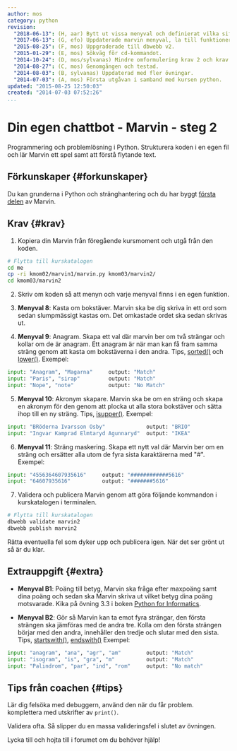 ```yaml
---
author: mos
category: python
revision:
  "2018-06-13": (H, aar) Bytt ut vissa menyval och definierat vilka siffror valen är.
  "2017-06-13": (G, efo) Uppdaterade marvin menyval, la till funktioner och modul.
  "2015-08-25": (F, mos) Uppgraderade till dbwebb v2.
  "2015-01-29": (E, mos) Sökväg för cd-kommandot.
  "2014-10-24": (D, mos/sylvanas) Mindre omformulering krav 2 och krav 3.
  "2014-08-27": (C, mos) Genomgången och testad.
  "2014-08-03": (B, sylvanas) Uppdaterad med fler övningar.
  "2014-07-03": (A, mos) Första utgåvan i samband med kursen python.
updated: "2015-08-25 12:50:03"
created: "2014-07-03 07:52:26"
...
```

Din egen chattbot - Marvin - steg 2
==================================

Programmering och problemlösning i Python. Strukturera koden i en egen fil och lär Marvin ett spel samt att förstå flytande text.

<!--more-->


Förkunskaper {#forkunskaper}
-----------------------

Du kan grunderna i Python och stränghantering och du har byggt [första delen](uppgift/din-egen-chattbot-marvin-steg-1-v2) av Marvin.



<!-- Introduktion {#intro}
-----------------------

Spelet "Guess the number" är ett enkelt gissningsspel där någon tänker på ett tal mellan 1-100. Man har 6 gissningar på sig att gissa rätt tal. Vid varje gissning så får man svar om talet är "för lågt", "för högt" eller "rätt gissat".

Kapitel 4 i boken [Invent your games with Python](kunskap/boken-invent-your-own-computer-games-with-python) beskriver hur spelet "Guess the number" kan implementeras. -->



Krav {#krav}
-----------------------

1. Kopiera din Marvin från föregående kursmoment och utgå från den koden.

```bash
# Flytta till kurskatalogen
cd me
cp -ri kmom02/marvin1/marvin.py kmom03/marvin2/
cd kmom03/marvin2
```

2. Skriv om koden så att menyn och varje menyval finns i en egen funktion.

<!-- 3. Döp om nuvarande `marvin.py` till `main.py`. -->

<!-- 4. Skapa en ny fil `marvin.py` och lägg alla menyvalsfunktioner i denna nya Pythonmodul. Importera `marvin.py` i `main.py`. -->

<!-- 5. Menyval: Som löser spelet "Guess the number" där Marvin tänker på ett tal mellan 1-100 och spelaren ska gissa vilket det är. För varje gissning ska Marvin berätta om gissningen var högre eller lägre än det han tänkte på. Spelaren ska ha 6 gissningar på sig. -->

3. **Menyval 8**: Kasta om bokstäver. Marvin ska be dig skriva in ett ord som sedan slumpmässigt kastas om. Det omkastade ordet ska sedan skrivas ut.

4. **Menyval 9**: Anagram. Skapa ett val där marvin ber om två strängar och kollar om de är anagram. Ett anagram är när man kan få fram samma sträng genom att kasta om bokstäverna i den andra. Tips, [sorted()](https://docs.python.org/3/howto/sorting.html) och [lower()](https://docs.python.org/3/library/stdtypes.html#str.lower). Exempel:
```python
input: "Anagram", "Magarna"     output: "Match"
input: "Paris", "sirap"         output: "Match"
input: "Nope", "note"           output: "No Match"
```

5. **Menyval 10**: Akronym skapare. Marvin ska be om en sträng och skapa en akronym för den genom att plocka ut alla stora bokstäver och sätta ihop till en ny sträng. Tips, [isupper()](https://docs.python.org/3/library/stdtypes.html#str.isupper). Exempel:
```python
input: "BRöderna Ivarsson Osby"             output: "BRIO"
input: "Ingvar Kamprad Elmtaryd Agunnaryd"  output: "IKEA"
```

6. **Menyval 11**: Sträng maskering. Skapa ett nytt val där Marvin ber om en sträng och ersätter alla utom de fyra sista karaktärerna med "#".  Exempel:
```python
input: "4556364607935616"     output: "############5616"
input: "64607935616"          output: "#######5616"
```

7. Validera och publicera Marvin genom att göra följande kommandon i kurskatalogen i terminalen.

```bash
# Flytta till kurskatalogen
dbwebb validate marvin2
dbwebb publish marvin2
```

Rätta eventuella fel som dyker upp och publicera igen. När det ser grönt ut så är du klar.



Extrauppgift {#extra}
-----------------------

* **Menyval B1**: Poäng till betyg, Marvin ska fråga efter maxpoäng samt dina poäng och sedan ska Marvin skriva ut vilket betyg dina poäng motsvarade. Kika på övning 3.3 i boken [Python for Informatics](kunskap/boken-python-for-informatics-exploring-information).

* **Menyval B2**: Gör så Marvin kan ta emot fyra strängar, den första strängen ska jämföras med de andra tre. Kolla om den första strängen börjar med den andra, innehåller den tredje och slutar med den sista. Tips, [startswith()](https://docs.python.org/3/library/stdtypes.html#str.startswith), [endswith()](https://docs.python.org/3/library/stdtypes.html#str.endswith) Exempel:
```python
input: "anagram", "ana", "agr", "am"        output: "Match"
input: "isogram", "is", "gra", "m"          output: "Match"
input: "Palindrom", "par", "ind", "rom"     output: "No match"
```


Tips från coachen {#tips}
-----------------------

Lär dig felsöka med debuggern, använd den när du får problem. komplettera med utskrifter av `print()`.

Validera ofta. Så slipper du en massa valideringsfel i slutet av övningen.

Lycka till och hojta till i forumet om du behöver hjälp!
